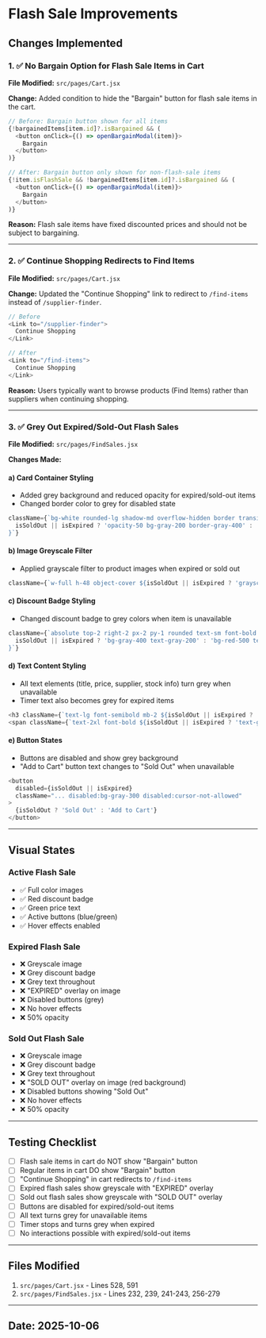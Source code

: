 # Flash Sale Improvements

## Changes Implemented

### 1. ✅ No Bargain Option for Flash Sale Items in Cart
**File Modified:** `src/pages/Cart.jsx`

**Change:** Added condition to hide the "Bargain" button for flash sale items in the cart.

```javascript
// Before: Bargain button shown for all items
{!bargainedItems[item.id]?.isBargained && (
  <button onClick={() => openBargainModal(item)}>
    Bargain
  </button>
)}

// After: Bargain button only shown for non-flash-sale items
{!item.isFlashSale && !bargainedItems[item.id]?.isBargained && (
  <button onClick={() => openBargainModal(item)}>
    Bargain
  </button>
)}
```

**Reason:** Flash sale items have fixed discounted prices and should not be subject to bargaining.

---

### 2. ✅ Continue Shopping Redirects to Find Items
**File Modified:** `src/pages/Cart.jsx`

**Change:** Updated the "Continue Shopping" link to redirect to `/find-items` instead of `/supplier-finder`.

```javascript
// Before
<Link to="/supplier-finder">
  Continue Shopping
</Link>

// After
<Link to="/find-items">
  Continue Shopping
</Link>
```

**Reason:** Users typically want to browse products (Find Items) rather than suppliers when continuing shopping.

---

### 3. ✅ Grey Out Expired/Sold-Out Flash Sales
**File Modified:** `src/pages/FindSales.jsx`

**Changes Made:**

#### a) Card Container Styling
- Added grey background and reduced opacity for expired/sold-out items
- Changed border color to grey for disabled state

```javascript
className={`bg-white rounded-lg shadow-md overflow-hidden border transition-all duration-300 ${
  isSoldOut || isExpired ? 'opacity-50 bg-gray-200 border-gray-400' : 'hover:shadow-lg border-gray-200'
}`}
```

#### b) Image Greyscale Filter
- Applied grayscale filter to product images when expired or sold out

```javascript
className={`w-full h-48 object-cover ${isSoldOut || isExpired ? 'grayscale' : ''}`}
```

#### c) Discount Badge Styling
- Changed discount badge to grey colors when item is unavailable

```javascript
className={`absolute top-2 right-2 px-2 py-1 rounded text-sm font-bold ${
  isSoldOut || isExpired ? 'bg-gray-400 text-gray-200' : 'bg-red-500 text-white'
}`}
```

#### d) Text Content Styling
- All text elements (title, price, supplier, stock info) turn grey when unavailable
- Timer text also becomes grey for expired items

```javascript
<h3 className={`text-lg font-semibold mb-2 ${isSoldOut || isExpired ? 'text-gray-500' : 'text-gray-900'}`}>
<span className={`text-2xl font-bold ${isSoldOut || isExpired ? 'text-gray-400' : 'text-green-600'}`}>
```

#### e) Button States
- Buttons are disabled and show grey background
- "Add to Cart" button text changes to "Sold Out" when unavailable

```javascript
<button
  disabled={isSoldOut || isExpired}
  className="... disabled:bg-gray-300 disabled:cursor-not-allowed"
>
  {isSoldOut ? 'Sold Out' : 'Add to Cart'}
</button>
```

---

## Visual States

### Active Flash Sale
- ✅ Full color images
- ✅ Red discount badge
- ✅ Green price text
- ✅ Active buttons (blue/green)
- ✅ Hover effects enabled

### Expired Flash Sale
- ❌ Greyscale image
- ❌ Grey discount badge
- ❌ Grey text throughout
- ❌ "EXPIRED" overlay on image
- ❌ Disabled buttons (grey)
- ❌ No hover effects
- ❌ 50% opacity

### Sold Out Flash Sale
- ❌ Greyscale image
- ❌ Grey discount badge
- ❌ Grey text throughout
- ❌ "SOLD OUT" overlay on image (red background)
- ❌ Disabled buttons showing "Sold Out"
- ❌ No hover effects
- ❌ 50% opacity

---

## Testing Checklist

- [ ] Flash sale items in cart do NOT show "Bargain" button
- [ ] Regular items in cart DO show "Bargain" button
- [ ] "Continue Shopping" in cart redirects to `/find-items`
- [ ] Expired flash sales show greyscale with "EXPIRED" overlay
- [ ] Sold out flash sales show greyscale with "SOLD OUT" overlay
- [ ] Buttons are disabled for expired/sold-out items
- [ ] All text turns grey for unavailable items
- [ ] Timer stops and turns grey when expired
- [ ] No interactions possible with expired/sold-out items

---

## Files Modified
1. `src/pages/Cart.jsx` - Lines 528, 591
2. `src/pages/FindSales.jsx` - Lines 232, 239, 241-243, 256-279

---

## Date: 2025-10-06
